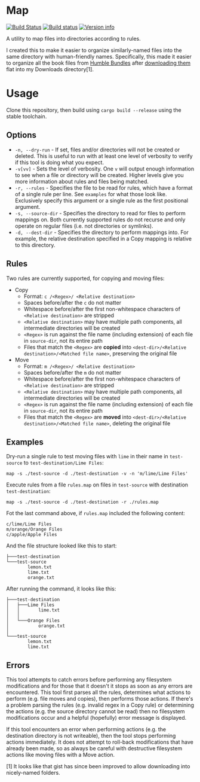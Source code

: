 # Map
[![Build Status](https://travis-ci.org/mhspradlin/map.svg?branch=master)](https://travis-ci.org/mhspradlin/map)
[![Build status](https://ci.appveyor.com/api/projects/status/q34bb3qf43pgh2oo?svg=true)](https://ci.appveyor.com/project/mhspradlin/map)
[![Version info](https://img.shields.io/crates/v/file-map.svg)](https://crates.io/crates/file-map)

A utility to map files into directories according to rules.

I created this to make it easier to organize similarly-named files into the same directory with human-friendly names. Specifically, this made it easier to organize all the book files from [Humble Bundles](https://www.humblebundle.com/) after [downloading them](https://gist.github.com/graymouser/a33fbb75f94f08af7e36) flat into my Downloads directory[1].

# Usage
Clone this repository, then build using `cargo build --release` using the stable toolchain.

## Options
* `-n, --dry-run` - If set, files and/or directories will not be created or deleted. This is useful to run with at least one level of verbosity to verify if this tool is doing what you expect.
* `-v[vv]` - Sets the level of verbosity. One `v` will output enough information to see when a file or directory will be created. Higher levels give you more information about rules and files being matched.
* `-r, --rules` - Specifies the file to be read for rules, which have a format of a single rule per line. See `examples` for what those look like. Exclusively specify this argument or a single rule as the first positional argument.
* `-s, --source-dir` - Specifies the directory to read for files to perform mappings on. Both currently supported rules do not recurse and only operate on regular files (i.e. not directories or symlinks).
* `-d, --dest-dir` - Specifies the directory to perform mappings into. For example, the relative destination specified in a Copy mapping is relative to this directory.

## Rules
Two rules are currently supported, for copying and moving files:
* Copy
  * Format: `c /<Regex>/ <Relative destination>`
  * Spaces before/after the `c` do not matter
  * Whitespace before/after the first non-whitespace characters of `<Relative destination>` are stripped
  * `<Relative destination>` may have multiple path components, all intermediate directories will be created
  * `<Regex>` is run against the file name (including extension) of each file in `source-dir`, not its entire path
  * Files that match the `<Regex>` are **copied** into `<dest-dir>/<Relative destination>/<Matched file name>`, preserving the original file
* Move
  * Format: `m /<Regex>/ <Relative destination>`
  * Spaces before/after the `m` do not matter
  * Whitespace before/after the first non-whitespace characters of `<Relative destination>` are stripped
  * `<Relative destination>` may have multiple path components, all intermediate directories will be created
  * `<Regex>` is run against the file name (including extension) of each file in `source-dir`, not its entire path
  * Files that match the `<Regex>` are **moved** into `<dest-dir>/<Relative destination>/<Matched file name>`, deleting the original file

## Examples
Dry-run a single rule to test moving files with `lime` in their name in `test-source` to `test-destination/Lime Files`:
```
map -s ./test-source -d ./test-destination -v -n 'm/lime/Lime Files'
```

Execute rules from a file `rules.map` on files in `test-source` with destination `test-destination`:
```
map -s ./test-source -d ./test-destination -r ./rules.map
```

Fot the last command above, if `rules.map` included the following content:
```
c/lime/Lime Files
m/orange/Orange Files
c/apple/Apple Files
```

And the file structure looked like this to start:
```
├───test-destination
└───test-source
        lemon.txt
        lime.txt
        orange.txt
```

After running the command, it looks like this:
```
├───test-destination
│   ├───Lime Files
│   │       lime.txt
│   │
│   └───Orange Files
│           orange.txt
│
└───test-source
        lemon.txt
        lime.txt
```
## Errors
This tool attempts to catch errors before performing any filesystem modifications and for those that it doesn't it stops as soon as any errors are encountered. This tool first parses all the rules, determines what actions to perform (e.g. file moves and copies), then performs those actions. If there's a problem parsing the rules (e.g. invalid regex in a Copy rule) or determining the actions (e.g. the source directory cannot be read) then no filesystem modifications occur and a helpful (hopefully) error message is displayed.

If this tool encounters an error when performing actions (e.g. the destination directory is not writeable), then the tool stops performing actions immediately. It does not attempt to roll-back modifications that have already been made, so as always be careful with destructive filesystem actions like moving files with a Move action.

[1] It looks like that gist has since been improved to allow downloading into nicely-named folders.